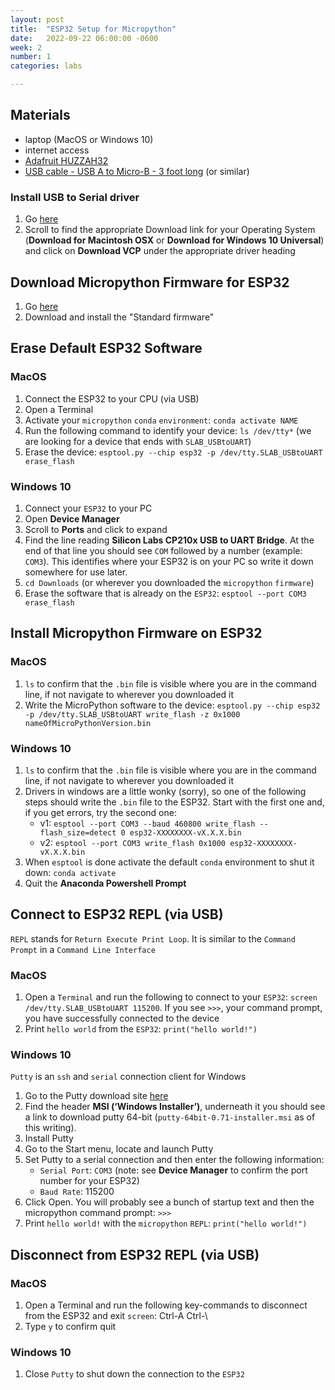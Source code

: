 ```yaml
---
layout: post
title:  "ESP32 Setup for Micropython"
date:   2022-09-22 06:00:00 -0600
week: 2
number: 1
categories: labs

---
```


## Materials
* laptop (MacOS or Windows 10)
* internet access
* [Adafruit HUZZAH32](https://www.adafruit.com/product/3591)
* [USB cable - USB A to Micro-B - 3 foot long](https://www.adafruit.com/product/592) (or similar)


### Install USB to Serial driver

1. Go [here](https://www.silabs.com/products/development-tools/software/usb-to-uart-bridge-vcp-drivers)
2. Scroll to find the appropriate Download link for your Operating System (**Download for Macintosh OSX** or **Download for Windows 10 Universal**) and click on **Download VCP** under the appropriate driver heading


## Download Micropython Firmware for ESP32

1. Go [here](https://micropython.org/download/#esp32)
2. Download and install the "Standard firmware"


## Erase Default ESP32 Software

### MacOS

1. Connect the ESP32 to your CPU (via USB)
2. Open a Terminal
3. Activate your `micropython` `conda` `environment`: `conda activate NAME`
4. Run the following command to identify your device: `ls /dev/tty*` (we are looking for a device that ends with `SLAB_USBtoUART`)
3. Erase the device: `esptool.py --chip esp32 -p /dev/tty.SLAB_USBtoUART erase_flash`


### Windows 10

1. Connect your `ESP32` to your PC
2. Open **Device Manager**
3. Scroll to **Ports** and click to expand
4. Find the line reading **Silicon Labs CP210x USB to UART Bridge**. At the end of that line you should see `COM` followed by a number (example: `COM3`). This identifies where your ESP32 is on your PC so write it down somewhere for use later.
6. `cd Downloads` (or wherever you downloaded the `micropython` `firmware`)
7. Erase the software that is already on the `ESP32`: `esptool --port COM3 erase_flash`


## Install Micropython Firmware on ESP32

### MacOS

1. `ls` to confirm that the `.bin` file is visible where you are in the command line, if not navigate to wherever you downloaded it
2. Write the MicroPython software to the device: `esptool.py --chip esp32 -p /dev/tty.SLAB_USBtoUART write_flash -z 0x1000 nameOfMicroPythonVersion.bin`


### Windows 10

1. `ls` to confirm that the `.bin` file is visible where you are in the command line, if not navigate to wherever you downloaded it
2. Drivers in windows are a little wonky (sorry), so one of the following steps should write the `.bin` file to the ESP32. Start with the first one and, if you get errors, try the second one:
    * v1: `esptool --port COM3 --baud 460800 write_flash --flash_size=detect 0 esp32-XXXXXXXX-vX.X.X.bin`
    * v2: `esptool --port COM3 write_flash 0x1000 esp32-XXXXXXXX-vX.X.X.bin`
3. When `esptool` is done activate the default `conda` environment to shut it down: `conda activate`
4. Quit the **Anaconda Powershell Prompt**


## Connect to ESP32 REPL (via USB)

`REPL` stands for `Return Execute Print Loop`. It is similar to the `Command Prompt` in a `Command Line Interface`

### MacOS

1. Open a `Terminal` and run the following to connect to your `ESP32`: `screen /dev/tty.SLAB_USBtoUART 115200`. If you see `>>>`, your command prompt, you have successfully connected to the device
2. Print `hello world` from the `ESP32`: `print("hello world!")`

### Windows 10

`Putty` is an `ssh` and `serial` connection client for Windows

1. Go to the Putty download site [here](https://www.chiark.greenend.org.uk/~sgtatham/putty/latest.html)
2. Find the header **MSI (‘Windows Installer’)**, underneath it you should see a link to download putty 64-bit (`putty-64bit-0.71-installer.msi` as of this writing).
3. Install Putty
4. Go to the Start menu, locate and launch Putty
5. Set Putty to a serial connection and then enter the following information:
    * `Serial Port`: `COM3` (note: see **Device Manager** to confirm the port number for your ESP32)
    * `Baud Rate`: 115200
6. Click Open. You will probably see a bunch of startup text and then the micropython command prompt: `>>>`
7. Print `hello world!` with the `micropython` `REPL`: `print("hello world!")`


## Disconnect from ESP32 REPL (via USB)

### MacOS

1. Open a Terminal and run the following key-commands to disconnect from the ESP32 and exit `screen`: Ctrl-A Ctrl-\
2. Type `y` to confirm quit


### Windows 10

1. Close `Putty` to shut down the connection to the `ESP32`
